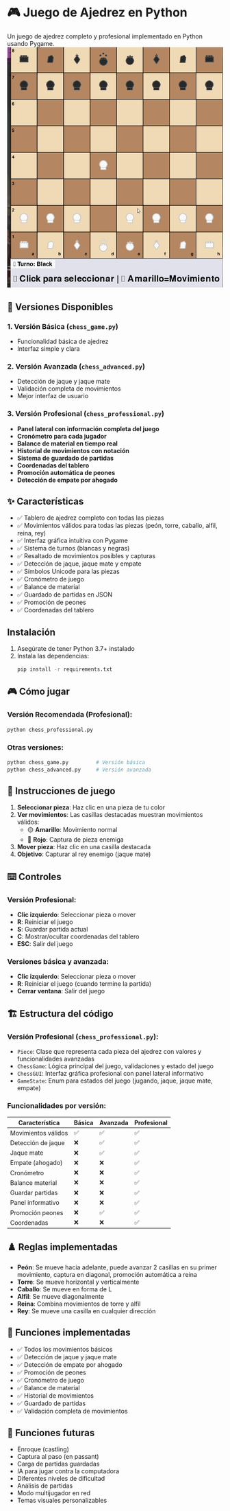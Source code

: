 # 🎮 Juego de Ajedrez en Python

Un juego de ajedrez completo y profesional implementado en Python usando Pygame.
![Vista previa del juego](juego_gif.gif)

## 🚀 Versiones Disponibles

### 1. Versión Básica (`chess_game.py`)

- Funcionalidad básica de ajedrez
- Interfaz simple y clara

### 2. Versión Avanzada (`chess_advanced.py`)

- Detección de jaque y jaque mate
- Validación completa de movimientos
- Mejor interfaz de usuario

### 3. Versión Profesional (`chess_professional.py`)

- **Panel lateral con información completa del juego**
- **Cronómetro para cada jugador**
- **Balance de material en tiempo real**
- **Historial de movimientos con notación**
- **Sistema de guardado de partidas**
- **Coordenadas del tablero**
- **Promoción automática de peones**
- **Detección de empate por ahogado**

## ✨ Características

- ✅ Tablero de ajedrez completo con todas las piezas
- ✅ Movimientos válidos para todas las piezas (peón, torre, caballo, alfil, reina, rey)
- ✅ Interfaz gráfica intuitiva con Pygame
- ✅ Sistema de turnos (blancas y negras)
- ✅ Resaltado de movimientos posibles y capturas
- ✅ Detección de jaque, jaque mate y empate
- ✅ Símbolos Unicode para las piezas
- ✅ Cronómetro de juego
- ✅ Balance de material
- ✅ Guardado de partidas en JSON
- ✅ Promoción de peones
- ✅ Coordenadas del tablero

## Instalación

1. Asegúrate de tener Python 3.7+ instalado
2. Instala las dependencias:
   ```bash
   pip install -r requirements.txt
   ```

## 🎮 Cómo jugar

### Versión Recomendada (Profesional):

```bash
python chess_professional.py
```

### Otras versiones:

```bash
python chess_game.py         # Versión básica
python chess_advanced.py     # Versión avanzada
```

## 🎯 Instrucciones de juego

1. **Seleccionar pieza**: Haz clic en una pieza de tu color
2. **Ver movimientos**: Las casillas destacadas muestran movimientos válidos:
   - 🟡 **Amarillo**: Movimiento normal
   - 🔴 **Rojo**: Captura de pieza enemiga
3. **Mover pieza**: Haz clic en una casilla destacada
4. **Objetivo**: Capturar al rey enemigo (jaque mate)

## ⌨️ Controles

### Versión Profesional:

- **Clic izquierdo**: Seleccionar pieza o mover
- **R**: Reiniciar el juego
- **S**: Guardar partida actual
- **C**: Mostrar/ocultar coordenadas del tablero
- **ESC**: Salir del juego

### Versiones básica y avanzada:

- **Clic izquierdo**: Seleccionar pieza o mover
- **R**: Reiniciar el juego (cuando termine la partida)
- **Cerrar ventana**: Salir del juego

## 🏗️ Estructura del código

### Versión Profesional (`chess_professional.py`):

- `Piece`: Clase que representa cada pieza del ajedrez con valores y funcionalidades avanzadas
- `ChessGame`: Lógica principal del juego, validaciones y estado del juego
- `ChessGUI`: Interfaz gráfica profesional con panel lateral informativo
- `GameState`: Enum para estados del juego (jugando, jaque, jaque mate, empate)

### Funcionalidades por versión:

| Característica      | Básica | Avanzada | Profesional |
| ------------------- | ------ | -------- | ----------- |
| Movimientos válidos | ✅     | ✅       | ✅          |
| Detección de jaque  | ❌     | ✅       | ✅          |
| Jaque mate          | ❌     | ✅       | ✅          |
| Empate (ahogado)    | ❌     | ❌       | ✅          |
| Cronómetro          | ❌     | ❌       | ✅          |
| Balance material    | ❌     | ❌       | ✅          |
| Guardar partidas    | ❌     | ❌       | ✅          |
| Panel informativo   | ❌     | ❌       | ✅          |
| Promoción peones    | ❌     | ✅       | ✅          |
| Coordenadas         | ❌     | ❌       | ✅          |

## ♟️ Reglas implementadas

- **Peón**: Se mueve hacia adelante, puede avanzar 2 casillas en su primer movimiento, captura en diagonal, promoción automática a reina
- **Torre**: Se mueve horizontal y verticalmente
- **Caballo**: Se mueve en forma de L
- **Alfil**: Se mueve diagonalmente
- **Reina**: Combina movimientos de torre y alfil
- **Rey**: Se mueve una casilla en cualquier dirección

## 🚀 Funciones implementadas

- ✅ Todos los movimientos básicos
- ✅ Detección de jaque y jaque mate
- ✅ Detección de empate por ahogado
- ✅ Promoción de peones
- ✅ Cronómetro de juego
- ✅ Balance de material
- ✅ Historial de movimientos
- ✅ Guardado de partidas
- ✅ Validación completa de movimientos

## 🔮 Funciones futuras

- Enroque (castling)
- Captura al paso (en passant)
- Carga de partidas guardadas
- IA para jugar contra la computadora
- Diferentes niveles de dificultad
- Análisis de partidas
- Modo multijugador en red
- Temas visuales personalizables

